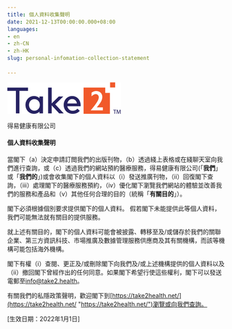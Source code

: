 ```yaml
---
title: 個人資料收集聲明
date: 2021-12-13T00:00:00.000+08:00
languages:
- en
- zh-CN
- zh-HK
slug: personal-infomation-collection-statement

---
```

![](../images/picture1.png)

得易健康有限公司

#### **個人資料收集聲明**

當閣下（a）決定申請訂閲我們的出版刊物，（b）透過綫上表格或在綫聊天室向我們進行查詢，或（c）透過我們的網站預約醫療服務，得易健康有限公司(「**我們**」或「**我們的**」)或會收集閣下的個人資料以（i）發送推廣刊物，（ii）回復閣下查詢，（iii）處理閣下的醫療服務預約，（iv）優化閣下瀏覽我們網站的體驗並改善我們的服務和產品和（v）其他任何合理的目的（統稱「**有關目的**」）。

閣下必須根據個別要求提供閣下的個人資料。 假若閣下未能提供此等個人資料，我們可能無法就有關目的提供服務。

就上述有關目的，閣下的個人資料可能會被披露、轉移至及/或儲存於我們的關聯企業、第三方資訊科技、市場推廣及數據管理服務供應商及其有關機構，而該等機構可能包括海外機構。

閣下有權（i）查閱、更正及/或刪除閣下向我們及/或上述機構提供的個人資料以及（ii）撤回閣下曾經作出的任何同意。如果閣下希望行使這些權利，閣下可以發送電郵至[info@take2.health](mailto:info@take2.health)。

有關我們的私隱政策聲明，歡迎閣下到[https://take2health.net/](https://take2health.net/ "https://take2health.net/")瀏覽或向我們查詢。

\[生效日期：2022年1月1日\]